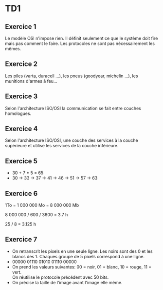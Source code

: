 # TD1

## Exercice 1

Le modèle OSI n'impose rien. Il définit seulement ce que le système doit fire mais pas comment le faire.
Les protocoles ne sont pas nécessairement les mêmes.

## Exercice 2

Les piles (varta, duracell ...), les pneus (goodyear, michelin ...), les munitions d'armes à feu...

## Exercice 3

Selon l'architecture ISO/OSI la communication se fait entre couches homologues. 

## Exercice 4

Selon l'architecture ISO/OSI, une couche des services à la couche supérieure et utilise les services de la couche inférieure.

## Exercice 5

* 30 + 7 * 5 = 65
* 30 -> 33 -> 37 -> 41 -> 46 -> 51 -> 57 -> 63

## Exercice 6

1To = 1 000 000 Mo = 8 000 000 Mb

8 000 000 / 600 / 3600 = 3.7 h

25 / 8 = 3.125 h

## Exercice 7

* On retranscrit les pixels en une seule ligne. Les noirs sont des 0 et les blancs des 1. Chaques groupe de 5 pixels correspond à une ligne.
* 00000 01110 01010 01110 00000
* On prend les valeurs suivantes: 00 = noir, 01 = blanc, 10 = rouge, 11 = vert.  <br> On réutilise le protocole précédent avec 50 bits.
* On précise la taille de l'image avant l'image elle même.
